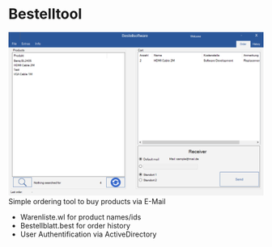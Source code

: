 # Bestelltool
![alt text](https://github.com/Kleinrotti/Bestelltool/blob/master/Bestelltool/front_picture.PNG)
Simple ordering tool to buy products via E-Mail
- Warenliste.wl for product names/ids
- Bestellblatt.best for order history
- User Authentification via ActiveDirectory
